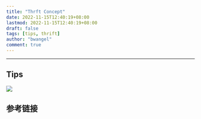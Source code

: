 ```yaml
---
title: "Thrft Concept"
date: 2022-11-15T12:40:19+08:00
lastmod: 2022-11-15T12:40:19+08:00
draft: false
tags: [tips, thrift]
author: "bwangel"
comment: true
---
```


<!--more-->

---

## Tips

![](https://passage-1253400711.cos.ap-beijing.myqcloud.com/2018-05-27-060022.png)

## 参考链接
